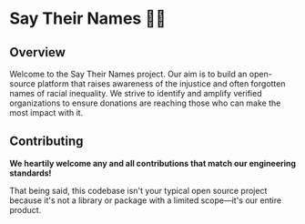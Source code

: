 
# Say Their Names ✊🏿

## Overview

Welcome to the Say Their Names project. Our aim is to build an open-source platform that raises awareness of the injustice and often forgotten names of racial inequality. We strive to identify and amplify verified organizations to ensure donations are reaching those who can make the most impact with it.

## Contributing

**We heartily welcome any and all contributions that match our engineering standards!**

That being said, this codebase isn't your typical open source project because it's not a library or package with a limited scope—it's our entire product.
